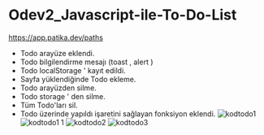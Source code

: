 # Odev2_Javascript-ile-To-Do-List
https://app.patika.dev/paths

 * Todo arayüze eklendi.
 * Todo bilgilendirme mesajı (toast , alert )
 * Todo localStorage ' kayıt edildi.
 * Sayfa yüklendiğinde Todo ekleme.
 * Todo arayüzden silme.
 * Todo storage ' den silme.
 * Tüm Todo'ları sil.
 * Todo üzerinde yapıldı işaretini sağlayan fonksiyon eklendi.
![kodtodo1](https://user-images.githubusercontent.com/112661561/210173221-a1da4446-ca49-40a6-a0b5-4385ff461561.PNG)
![kodtodo1 1](https://user-images.githubusercontent.com/112661561/210173228-2f5c1be6-688f-4ba9-9a83-b02677ae717f.PNG)
![kodtodo2](https://user-images.githubusercontent.com/112661561/210173231-36971520-119b-49ca-9bb2-1148e6873cef.PNG)
![kodtodo3](https://user-images.githubusercontent.com/112661561/210173233-5c666417-74a7-4a57-b131-ca99d6389986.PNG)
